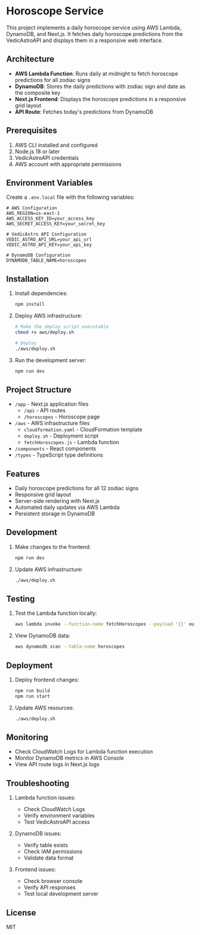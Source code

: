 # Horoscope Service

This project implements a daily horoscope service using AWS Lambda, DynamoDB, and Next.js. It fetches daily horoscope predictions from the VedicAstroAPI and displays them in a responsive web interface.

## Architecture

- **AWS Lambda Function**: Runs daily at midnight to fetch horoscope predictions for all zodiac signs
- **DynamoDB**: Stores the daily predictions with zodiac sign and date as the composite key
- **Next.js Frontend**: Displays the horoscope predictions in a responsive grid layout
- **API Route**: Fetches today's predictions from DynamoDB

## Prerequisites

1. AWS CLI installed and configured
2. Node.js 18 or later
3. VedicAstroAPI credentials
4. AWS account with appropriate permissions

## Environment Variables

Create a `.env.local` file with the following variables:

```env
# AWS Configuration
AWS_REGION=us-east-1
AWS_ACCESS_KEY_ID=your_access_key
AWS_SECRET_ACCESS_KEY=your_secret_key

# VedicAstro API Configuration
VEDIC_ASTRO_API_URL=your_api_url
VEDIC_ASTRO_API_KEY=your_api_key

# DynamoDB Configuration
DYNAMODB_TABLE_NAME=horoscopes
```

## Installation

1. Install dependencies:
   ```bash  
   npm install
   ```

2. Deploy AWS infrastructure:
   ```bash
   # Make the deploy script executable
   chmod +x aws/deploy.sh
   
   # Deploy
   ./aws/deploy.sh
   ```

3. Run the development server:
   ```bash  
   npm run dev
   ```

## Project Structure

- `/app` - Next.js application files
  - `/api` - API routes
  - `/horoscopes` - Horoscope page
- `/aws` - AWS infrastructure files
  - `cloudformation.yaml` - CloudFormation template
  - `deploy.sh` - Deployment script
  - `fetchHoroscopes.js` - Lambda function
- `/components` - React components
- `/types` - TypeScript type definitions

## Features

- Daily horoscope predictions for all 12 zodiac signs
- Responsive grid layout
- Server-side rendering with Next.js
- Automated daily updates via AWS Lambda
- Persistent storage in DynamoDB

## Development

1. Make changes to the frontend:
   ```bash
   npm run dev
   ```

2. Update AWS infrastructure:
   ```bash
   ./aws/deploy.sh
   ```

## Testing

1. Test the Lambda function locally:
   ```bash
   aws lambda invoke --function-name fetchHoroscopes --payload '{}' output.json
   ```

2. View DynamoDB data:
   ```bash
   aws dynamodb scan --table-name horoscopes
   ```

## Deployment

1. Deploy frontend changes:
   ```bash
   npm run build
   npm run start
   ```

2. Update AWS resources:
   ```bash
   ./aws/deploy.sh
   ```

## Monitoring

- Check CloudWatch Logs for Lambda function execution
- Monitor DynamoDB metrics in AWS Console
- View API route logs in Next.js logs

## Troubleshooting

1. Lambda function issues:
   - Check CloudWatch Logs
   - Verify environment variables
   - Test VedicAstroAPI access

2. DynamoDB issues:
   - Verify table exists
   - Check IAM permissions
   - Validate data format

3. Frontend issues:
   - Check browser console
   - Verify API responses
   - Test local development server

## License

MIT
